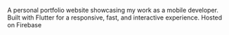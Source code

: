 A personal portfolio website showcasing my work as a mobile developer. Built with Flutter for a responsive, fast, and interactive experience. Hosted on Firebase
